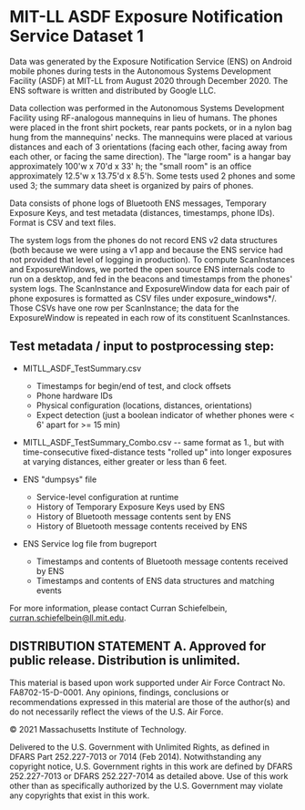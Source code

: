 MIT-LL ASDF Exposure Notification Service Dataset 1
====================================================

Data was generated by the Exposure Notification Service (ENS) on Android mobile phones during tests in the Autonomous Systems Development Facility (ASDF) at MIT-LL from August 2020 through December 2020. The ENS software is written and distributed by Google LLC.

Data collection was performed in the Autonomous Systems Development Facility using RF-analogous mannequins in lieu of humans. The phones were placed in the front shirt pockets, rear pants pockets, or in a nylon bag hung from the mannequins' necks. The mannequins were placed at various distances and each of 3 orientations (facing each other, facing away from each other, or facing the same direction). The "large room" is a hangar bay approximately 100'w x 70'd x 33' h; the "small room" is an office approximately 12.5'w x 13.75'd x 8.5'h. Some tests used 2 phones and some used 3; the summary data sheet is organized by pairs of phones.

Data consists of phone logs of Bluetooth ENS messages, Temporary Exposure Keys, and test metadata (distances, timestamps,
phone IDs). Format is CSV and text files.

The system logs from the phones do not record ENS v2 data structures (both because we were using a v1 app and because the ENS service had not provided that level of logging in production). To compute ScanInstances and ExposureWindows, we ported the open source ENS internals code to run on a desktop, and fed in the beacons and timestamps from the phones' system logs. The ScanInstance and ExposureWindow data for each pair of phone exposures is formatted as CSV files under exposure_windows*/. Those CSVs have one row per ScanInstance; the data for the ExposureWindow is repeated in each row of its constituent ScanInstances.

Test metadata / input to postprocessing step:
----------------------------------------------

- MITLL_ASDF_TestSummary.csv
    - Timestamps for begin/end of test, and clock offsets
    - Phone hardware IDs
    - Physical configuration (locations, distances, orientations)
    - Expect detection (just a boolean indicator of whether phones were < 6' apart for >= 15 min)

- MITLL_ASDF_TestSummary_Combo.csv -- same format as 1., but with time-consecutive fixed-distance tests "rolled up" into longer exposures at varying distances, either greater or less than 6 feet.

- ENS "dumpsys" file
    - Service-level configuration at runtime
    - History of Temporary Exposure Keys used by ENS
    - History of Bluetooth message contents sent by ENS
    - History of Bluetooth message contents received by ENS

- ENS Service log file from bugreport
    - Timestamps and contents of Bluetooth message contents received by ENS
    - Timestamps and contents of ENS data structures and matching events

For more information, please contact Curran Schiefelbein, curran.schiefelbein@ll.mit.edu.


DISTRIBUTION STATEMENT A. Approved for public release. Distribution is unlimited.
----------------------------------------------------------------------------------

This material is based upon work supported under Air Force Contract No. FA8702-15-D-0001. Any opinions, findings, conclusions or recommendations expressed in this material are those of the author(s) and do not necessarily reflect the views of the U.S. Air Force.

© 2021 Massachusetts Institute of Technology.

Delivered to the U.S. Government with Unlimited Rights, as defined in DFARS Part 252.227-7013 or 7014 (Feb 2014). Notwithstanding any copyright notice, U.S. Government rights in this work are defined by DFARS 252.227-7013 or DFARS 252.227-7014 as detailed above. Use of this work other than as specifically authorized by the U.S. Government may violate any copyrights that exist in this work.
